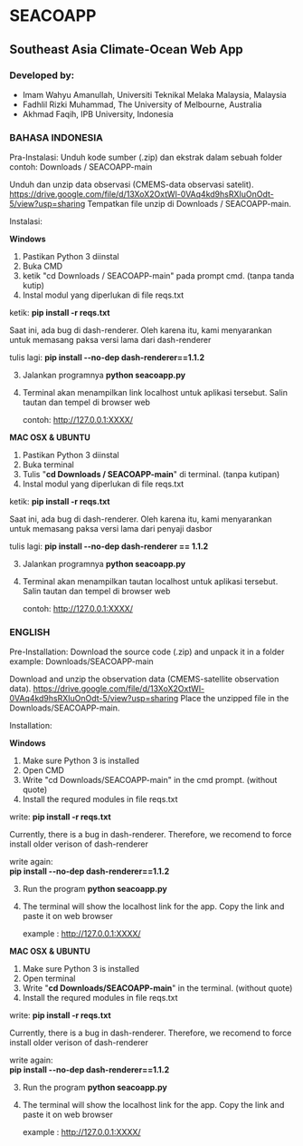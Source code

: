 # SEACOAPP

## Southeast Asia Climate-Ocean Web App 

### Developed by:
 * Imam Wahyu Amanullah, Universiti Teknikal Melaka Malaysia, Malaysia
 * Fadhlil Rizki Muhammad, The University of Melbourne, Australia
 * Akhmad Faqih, IPB University, Indonesia

### **BAHASA INDONESIA**

Pra-Instalasi:
Unduh kode sumber (.zip) dan ekstrak dalam sebuah folder
contoh: Downloads / SEACOAPP-main

Unduh dan unzip data observasi (CMEMS-data observasi satelit).
https://drive.google.com/file/d/13XoX2OxtWl-0VAq4kd9hsRXIuOnOdt-5/view?usp=sharing
Tempatkan file unzip di Downloads / SEACOAPP-main.

Instalasi:

**Windows**
1. Pastikan Python 3 diinstal
2. Buka CMD
3. ketik "cd Downloads / SEACOAPP-main" pada prompt cmd. (tanpa tanda kutip)
4. Instal modul yang diperlukan di file reqs.txt
  
  ketik:
  **pip install -r reqs.txt**
  
  Saat ini, ada bug di dash-renderer.
  Oleh karena itu, kami menyarankan untuk memasang paksa versi lama dari dash-renderer
  
  tulis lagi:
  **pip install --no-dep dash-renderer==1.1.2**
    
3. Jalankan programnya
   **python seacoapp.py**
4. Terminal akan menampilkan link localhost untuk aplikasi tersebut. Salin tautan dan tempel di browser web
   
   contoh: http://127.0.0.1:XXXX/

**MAC OSX & UBUNTU**

1. Pastikan Python 3 diinstal
2. Buka terminal
3. Tulis "**cd Downloads / SEACOAPP-main**" di terminal. (tanpa kutipan)
4. Instal modul yang diperlukan di file reqs.txt
  
  ketik:
  **pip install -r reqs.txt**
  
  Saat ini, ada bug di dash-renderer.
  Oleh karena itu, kami menyarankan untuk memasang paksa versi lama dari penyaji dasbor
  
  tulis lagi:
  **pip install --no-dep dash-renderer == 1.1.2**
    
3. Jalankan programnya
   **python seacoapp.py**
4. Terminal akan menampilkan tautan localhost untuk aplikasi tersebut. Salin tautan dan tempel di browser web
   
   contoh: http://127.0.0.1:XXXX/

### **ENGLISH**

Pre-Installation:
Download the source code (.zip) and unpack it in a folder 
example: Downloads/SEACOAPP-main

Download and unzip the observation data (CMEMS-satellite observation data). 
https://drive.google.com/file/d/13XoX2OxtWl-0VAq4kd9hsRXIuOnOdt-5/view?usp=sharing
Place the unzipped file in the Downloads/SEACOAPP-main.

Installation:

**Windows**
1. Make sure Python 3 is installed
2. Open CMD
3. Write "cd Downloads/SEACOAPP-main" in the cmd prompt. (without quote)
4. Install the requred modules in file reqs.txt
  
  write:
  **pip install -r reqs.txt**
  
  Currently, there is a bug in dash-renderer. 
  Therefore, we recomend to force install older verison of dash-renderer
  
  write again:  
  **pip install --no-dep dash-renderer==1.1.2**
    
3. Run the program
   **python seacoapp.py**
4. The terminal will show the localhost link for the app. Copy the link and paste it on web browser
   
   example : http://127.0.0.1:XXXX/

**MAC OSX & UBUNTU**

1. Make sure Python 3 is installed
2. Open terminal 
3. Write "**cd Downloads/SEACOAPP-main**" in the terminal. (without quote)
4. Install the requred modules in file reqs.txt
  
  write:
  **pip install -r reqs.txt**
  
  Currently, there is a bug in dash-renderer. 
  Therefore, we recomend to force install older verison of dash-renderer
  
  write again:  
  **pip install --no-dep dash-renderer==1.1.2**
    
3. Run the program
   **python seacoapp.py**
4. The terminal will show the localhost link for the app. Copy the link and paste it on web browser
   
   example : http://127.0.0.1:XXXX/
